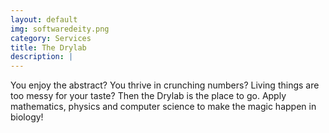 ```yaml
---
layout: default
img: softwaredeity.png
category: Services
title: The Drylab
description: |
---
```

  You enjoy the abstract? You thrive in crunching numbers?
  Living things are too messy for your taste?
  Then the Drylab is the place to go.
  Apply mathematics, physics and computer science to make
  the magic happen in biology!